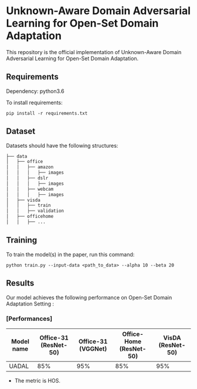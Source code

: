# Unknown-Aware Domain Adversarial Learning for Open-Set Domain Adaptation

This repository is the official implementation of Unknown-Aware Domain Adversarial Learning for Open-Set Domain Adaptation. 

## Requirements

Dependency: python3.6

To install requirements:

```setup
pip install -r requirements.txt
```

## Dataset

Datasets should have the following structures:

```bash
├── data
│   ├── office
│   │   ├── amazon
│   │   │   ├── images
│   │   ├── dslr
│   │   │   ├── images
│   │   ├── webcam
│   │   │   ├── images
│   ├── visda
│   │   ├── train
│   │   ├── validation
│   ├── officehome
│   │   ├── ...
```


## Training

To train the model(s) in the paper, run this command:

```train
python train.py --input-data <path_to_data> --alpha 10 --beta 20
```

## Results

Our model achieves the following performance on Open-Set Domain Adaptation Setting :

### [Performances]

| Model name         | Office-31 (ResNet-50) | Office-31 (VGGNet) | Office-Home (ResNet-50) | VisDA (ResNet-50) |
| ------------------ |---------------- | -------------- |---------------- | -------------- |
| UADAL  |     85%         |      95%       | 85%         |      95%       |

- The metric is HOS.

